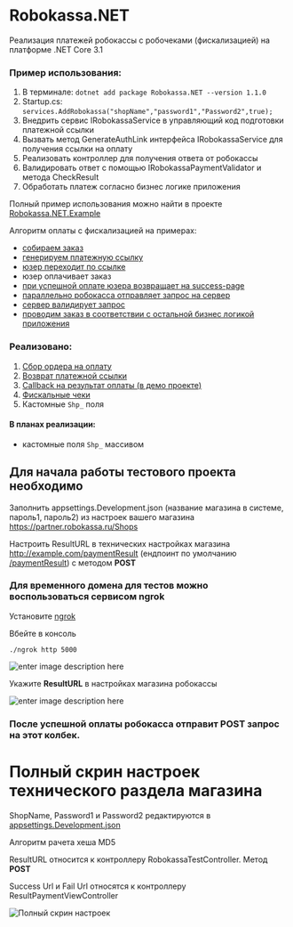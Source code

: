 # Robokassa.NET
Реализация платежей робокассы с робочеками (фискализацией) на платформе .NET Core 3.1

### Пример использования:

1. В терминале: `dotnet add package Robokassa.NET --version 1.1.0`
2. Startup.cs: `services.AddRobokassa("shopName","password1","Password2",true);`
3. Внедрить сервис IRobokassaService в управляющий код подготовки платежной ссылки
4. Вызвать метод GenerateAuthLink интерфейса IRobokassaService для получения ссылки на оплату
5. Реализовать контроллер для получения ответа от робокассы
6. Валидировать ответ с помощью IRobokassaPaymentValidator и метода CheckResult
7. Обработать платеж согласно бизнес логике приложения



Полный пример использования можно найти в проекте [Robokassa.NET.Example](https://github.com/oldhowl/Robokassa.NET/tree/master/Robokassa.NET.Example)

Алгоритм оплаты с фискализацией на примерах:
- [собираем заказ](https://github.com/oldhowl/Robokassa.NET/blob/26ec285c5a84c0e784395f37c5e35286b24b12e3/Robokassa.NET.Example/Program.cs#L21) 
- [генерируем платежную ссылку](https://github.com/oldhowl/Robokassa.NET/blob/26ec285c5a84c0e784395f37c5e35286b24b12e3/Robokassa.NET.Example/Program.cs#L40)
- [юзер переходит по ссылке](https://github.com/oldhowl/Robokassa.NET/blob/26ec285c5a84c0e784395f37c5e35286b24b12e3/Robokassa.NET.Example/Program.cs#L44)
- юзер оплачивает заказ
- [при успешной оплате юзера возвращает на success-page](https://github.com/oldhowl/Robokassa.NET/blob/26ec285c5a84c0e784395f37c5e35286b24b12e3/Robokassa.NET.Example/Controllers/ResultPaymentViewController.cs#L9)
- [параллельно робокасса отправляет запрос на сервер](https://github.com/oldhowl/Robokassa.NET/blob/26ec285c5a84c0e784395f37c5e35286b24b12e3/Robokassa.NET.Example/Controllers/RobokassaTestController.cs#L14)
- [сервер валидирует запрос](https://github.com/oldhowl/Robokassa.NET/blob/26ec285c5a84c0e784395f37c5e35286b24b12e3/Robokassa.NET.Example/Controllers/RobokassaTestController.cs#L20)
- [проводим заказ в соответствии с остальной бизнес логикой приложения](https://github.com/oldhowl/Robokassa.NET/blob/26ec285c5a84c0e784395f37c5e35286b24b12e3/Robokassa.NET.Example/Controllers/RobokassaTestController.cs#L21)


### Реализовано:

1. [Сбор ордера на оплату](https://github.com/oldhowl/Robokassa.NET/blob/57d98c8a4c8e94f29841bb5fb607206d3e06c0c4/Robokassa.NET/IRobokassaService.cs#L7)
2. [Возврат платежной ссылки](https://github.com/oldhowl/Robokassa.NET/blob/57d98c8a4c8e94f29841bb5fb607206d3e06c0c4/Robokassa.NET/Models/PaymentUrl.cs#L3)
3. [Callback на результат оплаты (в демо проекте)](https://github.com/oldhowl/Robokassa.NET/blob/57d98c8a4c8e94f29841bb5fb607206d3e06c0c4/Robokassa.NET.Example/Controllers/RobokassaTestController.cs#L13)
4. [Фискальные чеки](https://github.com/oldhowl/Robokassa.NET/blob/57d98c8a4c8e94f29841bb5fb607206d3e06c0c4/Robokassa.NET/Models/RobokassaReceiptRequest.cs#L18)
5. Кастомные `Shp_` поля

#### В планах реализации:
- кастомные поля `Shp_` массивом 

## Для начала работы тестового проекта необходимо

Заполнить appsettings.Development.json (название магазина в системе, пароль1, пароль2) из настроек вашего магазина https://partner.robokassa.ru/Shops

Настроить ResultURL в технических настройках магазина http://example.com/paymentResult 
(ендпоинт по умолчанию [/paymentResult](https://github.com/oldhowl/Robokassa.NET/blob/57d98c8a4c8e94f29841bb5fb607206d3e06c0c4/Robokassa.NET.Example/Controllers/RobokassaTestController.cs#L10)) с методом **POST**


### Для временного домена для тестов можно воспользоваться сервисом ngrok

Установите [ngrok](https://ngrok.com/download)

Вбейте в консоль


    ./ngrok http 5000 

![enter image description here](https://i.ibb.co/bgR2SZc/image.png)


Укажите **ResultURL**  в настройках магазина робокассы

![enter image description here](https://i.ibb.co/YBtbDXs/image.png)


### После успешной оплаты робокасса отправит POST запрос на этот колбек.


# Полный скрин настроек технического раздела магазина

ShopName, Password1 и Password2 редактируются в [appsettings.Development.json](https://github.com/oldhowl/Robokassa.NET/blob/14290e3ddad2454d7648111ea3803f654b46c1e3/Robokassa.NET.Example/appsettings.Development.json#L2)

Алгоритм рачета хеша MD5

ResultURL относится к контроллеру RobokassaTestController. Метод **POST**

Success Url и Fail Url относятся к контроллеру ResultPaymentViewController

![Полный скрин настроек](https://i.ibb.co/Jsw55dW/2021-01-26-17-39-43.png)
